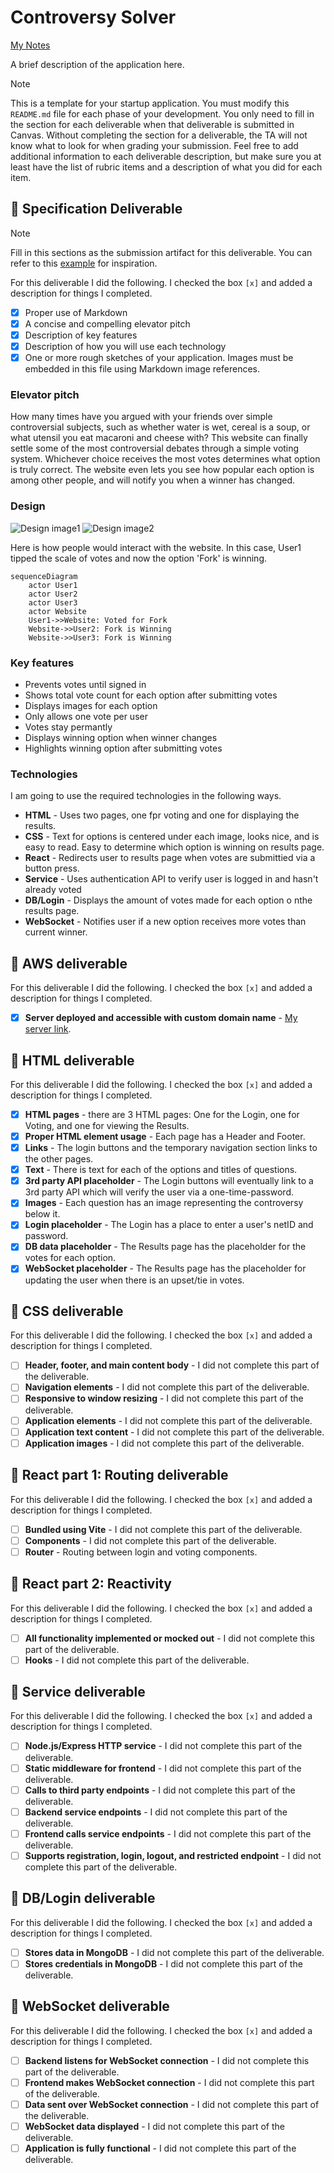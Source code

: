# Controversy Solver

[My Notes](notes.md)

A brief description of the application here.

> [!NOTE]
>  This is a template for your startup application. You must modify this `README.md` file for each phase of your development. You only need to fill in the section for each deliverable when that deliverable is submitted in Canvas. Without completing the section for a deliverable, the TA will not know what to look for when grading your submission. Feel free to add additional information to each deliverable description, but make sure you at least have the list of rubric items and a description of what you did for each item.

## 🚀 Specification Deliverable

> [!NOTE]
>  Fill in this sections as the submission artifact for this deliverable. You can refer to this [example](https://github.com/webprogramming260/startup-example/blob/main/README.md) for inspiration.

For this deliverable I did the following. I checked the box `[x]` and added a description for things I completed.

- [x] Proper use of Markdown
- [x] A concise and compelling elevator pitch
- [x] Description of key features
- [x] Description of how you will use each technology
- [x] One or more rough sketches of your application. Images must be embedded in this file using Markdown image references.

### Elevator pitch

How many times have you argued with your friends over simple controversial subjects, such as whether water is wet, cereal is a soup, or what utensil you eat macaroni and cheese with? This website can finally settle some of the most controversial debates through a simple voting system. Whichever choice receives the most votes determines what option is truly correct. The website even lets you see how popular each option is among other people, and will notify you when a winner has changed.

### Design

![Design image1](IMG_6153.jpg)
![Design image2](IMG_6152.jpg)

Here is how people would interact with the website. In this case, User1 tipped the scale of votes and now the option 'Fork' is winning.

```mermaid
sequenceDiagram
    actor User1
    actor User2
    actor User3
    actor Website
    User1->>Website: Voted for Fork
    Website->>User2: Fork is Winning
    Website->>User3: Fork is Winning
```

### Key features

- Prevents votes until signed in
- Shows total vote count for each option after submitting votes
- Displays images for each option
- Only allows one vote per user
- Votes stay permantly 
- Displays winning option when winner changes
- Highlights winning option after submitting votes

### Technologies

I am going to use the required technologies in the following ways.

- **HTML** - Uses two pages, one fpr voting and one for displaying the results.
- **CSS** - Text for options is centered under each image, looks nice, and is easy to read. Easy to determine which option is winning on results page.
- **React** - Redirects user to results page when votes are submittied via a button press.
- **Service** - Uses authentication API to verify user is logged in and hasn't already voted
- **DB/Login** - Displays the amount of votes made for each option o nthe results page.
- **WebSocket** - Notifies user if a new option receives more votes than current winner.

## 🚀 AWS deliverable

For this deliverable I did the following. I checked the box `[x]` and added a description for things I completed.

- [x] **Server deployed and accessible with custom domain name** - [My server link](https://controversysolver.click).

## 🚀 HTML deliverable

For this deliverable I did the following. I checked the box `[x]` and added a description for things I completed.

- [x] **HTML pages** - there are 3 HTML pages: One for the Login, one for Voting, and one for viewing the Results.
- [x] **Proper HTML element usage** - Each page has a Header and Footer.
- [x] **Links** - The login buttons and the temporary navigation section links to the other pages.
- [x] **Text** - There is text for each of the options and titles of questions.
- [x] **3rd party API placeholder** - The Login buttons will eventually link to a 3rd party API which will verify the user via a one-time-password.
- [x] **Images** - Each question has an image representing the controversy below it.
- [x] **Login placeholder** - The Login has a place to enter a user's netID and password.
- [x] **DB data placeholder** - The Results page has the placeholder for the votes for each option.
- [x] **WebSocket placeholder** - The Results page has the placeholder for updating the user when there is an upset/tie in votes.

## 🚀 CSS deliverable

For this deliverable I did the following. I checked the box `[x]` and added a description for things I completed.

- [ ] **Header, footer, and main content body** - I did not complete this part of the deliverable.
- [ ] **Navigation elements** - I did not complete this part of the deliverable.
- [ ] **Responsive to window resizing** - I did not complete this part of the deliverable.
- [ ] **Application elements** - I did not complete this part of the deliverable.
- [ ] **Application text content** - I did not complete this part of the deliverable.
- [ ] **Application images** - I did not complete this part of the deliverable.

## 🚀 React part 1: Routing deliverable

For this deliverable I did the following. I checked the box `[x]` and added a description for things I completed.

- [ ] **Bundled using Vite** - I did not complete this part of the deliverable.
- [ ] **Components** - I did not complete this part of the deliverable.
- [ ] **Router** - Routing between login and voting components.

## 🚀 React part 2: Reactivity

For this deliverable I did the following. I checked the box `[x]` and added a description for things I completed.

- [ ] **All functionality implemented or mocked out** - I did not complete this part of the deliverable.
- [ ] **Hooks** - I did not complete this part of the deliverable.

## 🚀 Service deliverable

For this deliverable I did the following. I checked the box `[x]` and added a description for things I completed.

- [ ] **Node.js/Express HTTP service** - I did not complete this part of the deliverable.
- [ ] **Static middleware for frontend** - I did not complete this part of the deliverable.
- [ ] **Calls to third party endpoints** - I did not complete this part of the deliverable.
- [ ] **Backend service endpoints** - I did not complete this part of the deliverable.
- [ ] **Frontend calls service endpoints** - I did not complete this part of the deliverable.
- [ ] **Supports registration, login, logout, and restricted endpoint** - I did not complete this part of the deliverable.

## 🚀 DB/Login deliverable

For this deliverable I did the following. I checked the box `[x]` and added a description for things I completed.

- [ ] **Stores data in MongoDB** - I did not complete this part of the deliverable.
- [ ] **Stores credentials in MongoDB** - I did not complete this part of the deliverable.

## 🚀 WebSocket deliverable

For this deliverable I did the following. I checked the box `[x]` and added a description for things I completed.

- [ ] **Backend listens for WebSocket connection** - I did not complete this part of the deliverable.
- [ ] **Frontend makes WebSocket connection** - I did not complete this part of the deliverable.
- [ ] **Data sent over WebSocket connection** - I did not complete this part of the deliverable.
- [ ] **WebSocket data displayed** - I did not complete this part of the deliverable.
- [ ] **Application is fully functional** - I did not complete this part of the deliverable.
